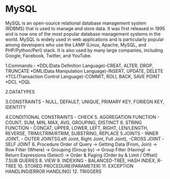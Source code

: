 # MySQL
MySQL is an open-source relational database management system (RDBMS) that is used to manage and store data. It was first released in 1995 and is now one of the most popular database management systems in the world. 
MySQL is widely used in web applications and is particularly popular among developers who use the LAMP (Linux, Apache, MySQL, and PHP/Python/Perl) stack. It is also used by many large companies, including Google, Facebook, Twitter, and YouTube.

1.Commands:-
  *DDL(Data Definition Language)-CREAT, ALTER, DROP, TRUNCATE
  *DML(Data Manipulation Language)-INSERT, UPDATE, DELETE
  *TCL(Transaction Control Language)-COMMIT, ROLL BACK, SAVE POINT
  *DCL
  *DQL
	
	
2.DATATYPES


3.CONSTRAINTS - NULL, DEFAULT, UNIQUE, PRIMARY KEY, FORIEGN KEY, IDENTITY


4.CONDITIONAL CONSTRAINTS - CHECK
5. AGGREGATION FUNCTION - COUNT, SUM, MIN, MAX, AVG, GROUPING, DISTINCT
6. STRING FUNCTION - CONCAT, UPPER, LOWER, LEFT, RIGHT, LEN/LENGTH, REVERSE, TRIM/LTRIM/RTRIM, SUBSTRING, REPLACE
5.JOINTS - INNER JOINT, 
         - OUTER JOINTS(Left Joint, Right Joint, Full Joint),
         -CROSS JOINT
         -SELF JOINT
6. Procedure Order of Query
 -> Getting Data (From, Join)
 -> Row Filter (Where)
 -> Grouping (Group by)
 -> Group Filter (Having)
 -> Return Expressions (Select)
 -> Order & Paging (Order by & Limit / Offset)
7.SUB QUERIES
8. VIEW
9. INDEXING - BALANCED-TREE, HASH INDEX, R-TREE
10. STORED PROCEDURE(PARAMETER)
11. EXCEPTION HANDLING(ERROR HANDLING)
12. TRIGGERS
